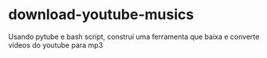 # download-youtube-musics
Usando pytube e bash script, construí uma ferramenta que baixa e converte vídeos do youtube para mp3
